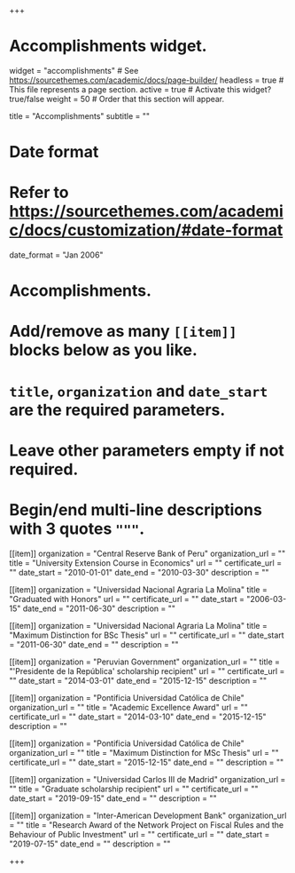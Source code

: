 +++
# Accomplishments widget.
widget = "accomplishments"  # See https://sourcethemes.com/academic/docs/page-builder/
headless = true  # This file represents a page section.
active = true  # Activate this widget? true/false
weight = 50  # Order that this section will appear.

title = "Accomplish&shy;ments"
subtitle = ""

# Date format
#   Refer to https://sourcethemes.com/academic/docs/customization/#date-format
date_format = "Jan 2006"

# Accomplishments.
#   Add/remove as many `[[item]]` blocks below as you like.
#   `title`, `organization` and `date_start` are the required parameters.
#   Leave other parameters empty if not required.
#   Begin/end multi-line descriptions with 3 quotes `"""`.

[[item]]
  organization = "Central Reserve Bank of Peru"
  organization_url = ""
  title = "University Extension Course in Economics"
  url = ""
  certificate_url = ""
  date_start = "2010-01-01"
  date_end = "2010-03-30"
  description = ""

[[item]]
  organization = "Universidad Nacional Agraria La Molina"
  title = "Graduated with Honors"
  url = ""
  certificate_url = ""
  date_start = "2006-03-15"
  date_end = "2011-06-30"
  description = ""
  
[[item]]
  organization = "Universidad Nacional Agraria La Molina"
  title = "Maximum Distinction for BSc Thesis"
  url = ""
  certificate_url = ""
  date_start = "2011-06-30"
  date_end = ""
  description = ""  
  
[[item]]
  organization = "Peruvian Government"
  organization_url = ""
  title = "'Presidente de la República' scholarship recipient"
  url = ""
  certificate_url = ""
  date_start = "2014-03-01"
  date_end = "2015-12-15"
  description = ""

[[item]]
  organization = "Pontificia Universidad Católica de Chile"
  organization_url = ""
  title = "Academic Excellence Award"
  url = ""
  certificate_url = ""
  date_start = "2014-03-10"
  date_end = "2015-12-15"
  description = ""
  
 [[item]]
  organization = "Pontificia Universidad Católica de Chile"
  organization_url = ""
  title = "Maximum Distinction for MSc Thesis"
  url = ""
  certificate_url = ""
  date_start = "2015-12-15"
  date_end = ""
  description = ""   
  
[[item]]
  organization = "Universidad Carlos III de Madrid"
  organization_url = ""
  title = "Graduate scholarship recipient"
  url = ""
  certificate_url = ""
  date_start = "2019-09-15"
  date_end = ""
  description = ""   
  
 [[item]]
  organization = "Inter-American Development Bank"
  organization_url = ""
  title = "Research Award of the Network Project on Fiscal Rules and the Behaviour of Public Investment"
  url = ""
  certificate_url = ""
  date_start = "2019-07-15"
  date_end = ""
  description = ""   
  
+++
